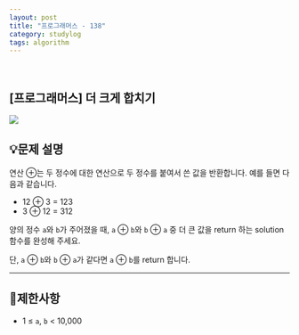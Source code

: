 ```yaml
---
layout: post
title: "프로그래머스 - 138"
category: studylog
tags: algorithm
---
```


<br>

## [프로그래머스] 더 크게 합치기


![](https://velog.velcdn.com/images/dlsdud9098/post/e1464da6-734f-4172-a5d3-8df73b71a328/image.png)


## 💡문제 설명






연산 ⊕는 두 정수에 대한 연산으로 두 정수를 붙여서 쓴 값을 반환합니다. 예를 들면 다음과 같습니다.






- 12 ⊕ 3 = 123
- 3 ⊕ 12 = 312






양의 정수 `a`와 `b`가 주어졌을 때, `a` ⊕ `b`와 `b` ⊕ `a` 중 더 큰 값을 return 하는 solution 함수를 완성해 주세요.








단, `a` ⊕ `b`와 `b` ⊕ `a`가 같다면 `a` ⊕ `b`를 return 합니다.






---
## 🚫제한사항




- 1 ≤ `a`, `b` &lt; 10,000


